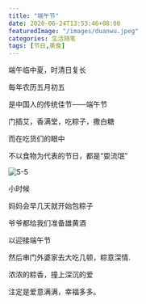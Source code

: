 ```yaml
---
title: "端午节"
date: 2020-06-24T13:53:46+08:00
featuredImage: "/images/duanwu.jpeg"
categories: 生活随笔
tags: [节日,美食]
---
```


端午临中夏，时清日复长

每年农历五月初五

是中国人的传统佳节——端午节

门插艾，香满堂，吃粽子，撒白糖

而在吃货们的眼中

不以食物为代表的节日，都是“耍流氓”

![5-5](/images/5-5.gif )

小时候

妈妈会早几天就开始包粽子

爷爷都给我们准备雄黄酒

以迎接端午节

然后串门外婆家去大吃几顿，粽意深情.

浓浓的粽香，撞上深沉的爱

注定是爱意满满，幸福多多。